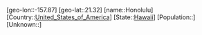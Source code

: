 ﻿---
location: [21.32,-157.87]
type: City
tags:
- geo/City


SpocWebEntityId: 31019
isDeleted: false
confidential: public

---
[geo-lon::-157.87]
[geo-lat::21.32]
[name::Honolulu]
[Country::[United_States_of_America](geo/Continent/North-America/United_States_of_America.md)]
[State::[Hawaii](geo/Continent/North-America/United_States_of_America/Hawaii.md)]
[Population::]
[Unknown::]

